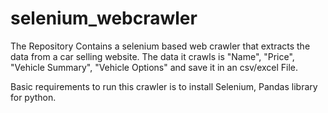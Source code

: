 # selenium_webcrawler
The Repository Contains a selenium based web crawler that extracts the data from a car selling website. The data it crawls is "Name", "Price", "Vehicle Summary", "Vehicle Options" and save it in an csv/excel File.

Basic requirements to run this crawler is to install Selenium, Pandas library for python.
